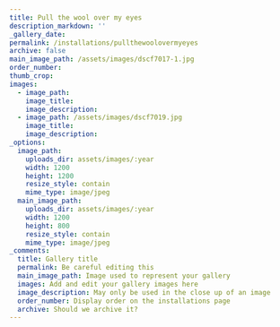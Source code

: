 ```yaml
---
title: Pull the wool over my eyes
description_markdown: ''
_gallery_date:
permalink: /installations/pullthewoolovermyeyes
archive: false
main_image_path: /assets/images/dscf7017-1.jpg
order_number:
thumb_crop:
images:
  - image_path:
    image_title:
    image_description:
  - image_path: /assets/images/dscf7019.jpg
    image_title:
    image_description:
_options:
  image_path:
    uploads_dir: assets/images/:year
    width: 1200
    height: 1200
    resize_style: contain
    mime_type: image/jpeg
  main_image_path:
    uploads_dir: assets/images/:year
    width: 1200
    height: 800
    resize_style: contain
    mime_type: image/jpeg
_comments:
  title: Gallery title
  permalink: Be careful editing this
  main_image_path: Image used to represent your gallery
  images: Add and edit your gallery images here
  image_description: May only be used in the close up of an image
  order_number: Display order on the installations page
  archive: Should we archive it?
---
```

